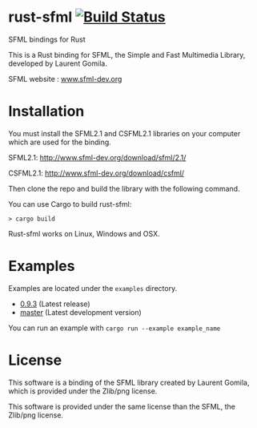 rust-sfml [![Build Status](https://api.travis-ci.org/jeremyletang/rust-sfml.png?branch=master)](https://travis-ci.org/jeremyletang/rust-sfml)
=========


SFML bindings for Rust

This is a Rust binding for SFML, the Simple and Fast Multimedia Library, developed by Laurent Gomila.

SFML website : www.sfml-dev.org

Installation
============

You must install the SFML2.1 and CSFML2.1 libraries on your computer which are used for the binding.

SFML2.1: http://www.sfml-dev.org/download/sfml/2.1/

CSFML2.1: http://www.sfml-dev.org/download/csfml/

Then clone the repo and build the library with the following command.

You can use Cargo to build rust-sfml:
```Shell
> cargo build
```

Rust-sfml works on Linux, Windows and OSX.

Examples
=============
Examples are located under the `examples` directory.

- [0.9.3](https://github.com/jeremyletang/rust-sfml/tree/v0.9.3/examples) (Latest release)
- [master](https://github.com/jeremyletang/rust-sfml/tree/master/examples) (Latest development version)

You can run an example with `cargo run --example example_name`

License
=======

This software is a binding of the SFML library created by Laurent Gomila, which is provided under the Zlib/png license.

This software is provided under the same license than the SFML, the Zlib/png license.

